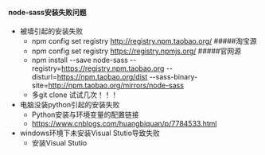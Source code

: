 #### node-sass安装失败问题
- 被墙引起的安装失败
  - npm config set registry http://registry.npm.taobao.org/   #####淘宝源
  - npm config set registry https://registry.npmjs.org/       #####官网源
  - npm install --save node-sass --registry=https://registry.npm.taobao.org --disturl=https://npm.taobao.org/dist --sass-binary-site=http://npm.taobao.org/mirrors/node-sass
  - 多git clone 试试几次！！！
- 电脑没装python引起的安装失败
  - Python安装与环境变量的配置链接
  - https://www.cnblogs.com/huangbiquan/p/7784533.html
- windows环境下未安装Visual Stutio导致失败
  - 安装Visual Stutio